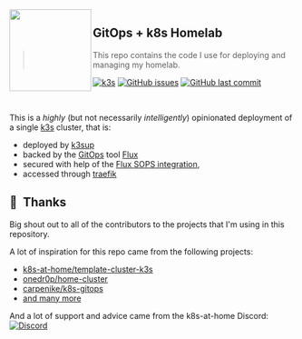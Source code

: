 <img src="https://camo.githubusercontent.com/5b298bf6b0596795602bd771c5bddbb963e83e0f/68747470733a2f2f692e696d6775722e636f6d2f7031527a586a512e706e67" align="left" width="144px" height="144px"/>

## GitOps + k8s Homelab
> This repo contains the code I use for deploying and managing my homelab.

[![k3s](https://img.shields.io/badge/k3s-v1.21.0-orange?style=flat-square)](https://k3s.io/)
[![GitHub issues](https://img.shields.io/github/issues/ankushg/home-cluster?style=flat-square)](https://github.com/ankushg/home-cluster/issues)
[![GitHub last commit](https://img.shields.io/github/last-commit/ankushg/home-cluster?color=purple&style=flat-square)](https://github.com/ankushg/home-cluster/commits/master)

<br/>

This is a _highly_ (but not necessarily _intelligently_) opinionated deployment of a single [k3s](https://k3s.io/) cluster, that is:

- deployed by [k3sup](https://github.com/alexellis/k3sup) 
- backed by the [GitOps](https://www.weave.works/blog/what-is-gitops-really) tool [Flux](https://toolkit.fluxcd.io/)
- secured with help of the [Flux SOPS integration](https://toolkit.fluxcd.io/guides/mozilla-sops/),
- accessed through [traefik](https://traefik.io)

## :bow:&nbsp; Thanks

Big shout out to all of the contributors to the projects that I'm using in this repository.

A lot of inspiration for this repo came from the following projects:

- [k8s-at-home/template-cluster-k3s](https://github.com/k8s-at-home/template-cluster-k3s)
- [onedr0p/home-cluster](https://github.com/onedr0p/home-cluster)
- [carpenike/k8s-gitops](https://github.com/carpenike/k8s-gitops)
- [and many more](https://github.com/k8s-at-home/awesome-home-kubernetes)

And a lot of support and advice came from the k8s-at-home Discord:
[![Discord](https://img.shields.io/badge/discord-chat-7289DA.svg?maxAge=60&style=flat-square)](https://discord.gg/Yv2gzFy)
